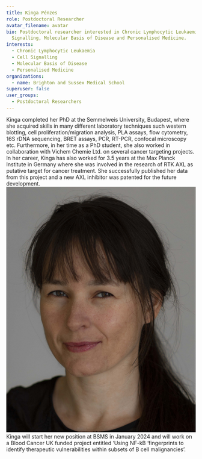 ```yaml
---
title: Kinga Pénzes
role: Postdoctoral Researcher
avatar_filename: avatar
bio: Postdoctoral researcher interested in Chronic Lymphocytic Leukaemia, Cell
  Signalling, Molecular Basis of Disease and Personalised Medicine.
interests:
  - Chronic Lymphocytic Leukaemia
  - Cell Signalling
  - Molecular Basis of Disease
  - Personalised Medicine
organizations:
  - name: Brighton and Sussex Medical School
superuser: false
user_groups:
  - Postdoctoral Researchers
---
```

Kinga completed her PhD at the Semmelweis University, Budapest, where she acquired skills in many different laboratory techniques such western blotting, cell proliferation/migration analysis, PLA assays, flow cytometry, 16S rDNA sequencing, BRET assays, PCR, RT-PCR, confocal microscopy etc. Furthermore, in her time as a PhD student, she also worked in collaboration with Vichem Chemie Ltd. on several cancer targeting projects.
In her career, Kinga has also worked for 3.5 years at the Max Planck Institute in Germany where she was involved in the research of RTK AXL as putative target for cancer treatment. She successfully published her data from this project and a new AXL inhibitor was patented for the future development.
![](PK_szines.jpg) 
Kinga will start her new position at BSMS in January 2024 and will work on a Blood Cancer UK funded project entitled ‘Using NF-kB ‘fingerprints to identify therapeutic vulnerabilities within subsets of B cell malignancies’.
